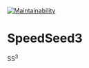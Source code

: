 [![Maintainability](https://api.codeclimate.com/v1/badges/92616e7213e76416dad5/maintainability)](https://codeclimate.com/github/PhenoTIPI/SpeedSeed3/maintainability)

# SpeedSeed3
SS<sup>3</sup>
